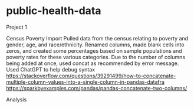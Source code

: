 # public-health-data
Project 1

Census Poverty Import
Pulled data from the census relating to poverty and gender, age, and race/ethnicity. Renamed columns, made blank cells into zeros, and created some percentages based on sample populations and poverty rates for these 
various categories. 
Due to the number of columns being added at once, used concat as recommended by error message. Used ChatGPT to help debug syntax
https://stackoverflow.com/questions/39291499/how-to-concatenate-multiple-column-values-into-a-single-column-in-pandas-datafra
https://sparkbyexamples.com/pandas/pandas-concatenate-two-columns/

Analysis 
